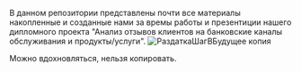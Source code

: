 В данном репозитории представлены почти все материалы накопленные и созданные нами за времы работы и презентиции нашего дипломного 
проекта "Анализ отзывов клиентов на банковские каналы обслуживания и продукты/услуги". 
![РаздаткаШагВБудущее копия](https://github.com/user-attachments/assets/c190091a-e56c-4692-941e-403d3a7fdc4d)

Можно вдохновляться, нельзя копировать.
